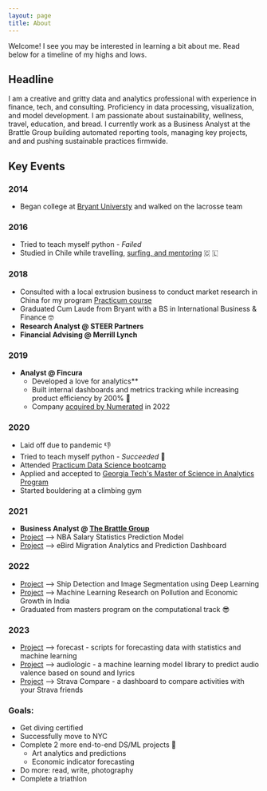 ```yaml
---
layout: page
title: About
---
```


<p class="message">
  Welcome! I see you may be interested in learning a bit about me. Read below for a timeline of my highs and lows.
</p>

## Headline
I am a creative and gritty data and analytics professional with experience in finance, tech, and consulting. Proficiency in data processing, visualization, and model development. I am passionate about sustainability, wellness, travel, education, and bread. I currently work as a Business Analyst at the Brattle Group building automated reporting tools, managing key projects, and and pushing sustainable practices firmwide.

## Key Events

### 2014
* Began college at [Bryant Universty](https://www.bryant.edu/) and walked on the lacrosse team

### 2016
* Tried to teach myself python - *Failed*
* Studied in Chile while travelling, [surfing, and mentoring](https://www.valposurfproject.org/) &#127464; &#127473;

### 2018
* Consulted with a local extrusion business to conduct market research in China for my program [Practicum course](https://news.bryant.edu/international-business-practicum-helps-students-navigate-whole-new-world)
* <span class="edu-note">Graduated Cum Laude from Bryant with a BS in International Business & Finance </span>&#129299;
* **Research Analyst @ STEER Partners**
* **Financial Advising @ Merrill Lynch**

### 2019
* **Analyst @ Fincura**
  * Developed a love for analytics**
  * Built internal dashboards and metrics tracking while increasing product efficiency by 200% &#129504;
  * Company [acquired by Numerated](https://www.businesswire.com/news/home/20211207005210/en/Numerated-Acquires-Fincura-to-Take-the-Pain-out-of-Financial-Spreading-for-Business-Lenders-and-Their-Borrowers) in 2022

### 2020
* Laid off due to pandemic &#128078;
* Tried to teach myself python - *Succeeded* &#128013;
* <span class="edu-note">Attended <a href="https://practicum.com/data-science/" target="_blank">Practicum Data Science bootcamp</a> </span>
* <span class="edu-note">Applied and accepted to <a href="https://pe.gatech.edu/degrees/analytics" target="_blank">Georgia Tech's Master of Science in Analytics Program</a></span>
* Started bouldering at a climbing gym

### 2021
* **Business Analyst @ [The Brattle Group](https://www.brattle.com/)**
* [Project](./public/NBA-Prediction.pdf) --> NBA Salary Statistics Prediction Model
* [Project](./public/team087poster.pdf) --> eBird Migration Analytics and Prediction Dashboard

### 2022
* [Project](./public/DeepLearning_ShipDetection.pdf) --> Ship Detection and Image Segmentation using Deep Learning
* [Project](https://emissions-dash.herokuapp.com/) --> Machine Learning Research on Pollution and Economic Growth in India
* <span class="edu-note">Graduated from masters program on the computational track </span>&#128526;

### 2023
* [Project](https://github.com/ty-martz/forecast) --> forecast - scripts for forecasting data with statistics and machine learning
* [Project](https://github.com/ty-martz/audiologic) --> audiologic - a machine learning model library to predict audio valence based on sound and lyrics
* [Project](http://tymartz.pythonanywhere.com/) --> Strava Compare - a dashboard to compare activities with your Strava friends

### Goals:
* Get diving certified
* Successfully move to NYC
* Complete 2 more end-to-end DS/ML projects &#128064;
  * Art analytics and predictions
  * Economic indicator forecasting
* Do more: read, write, photography
* Complete a triathlon

